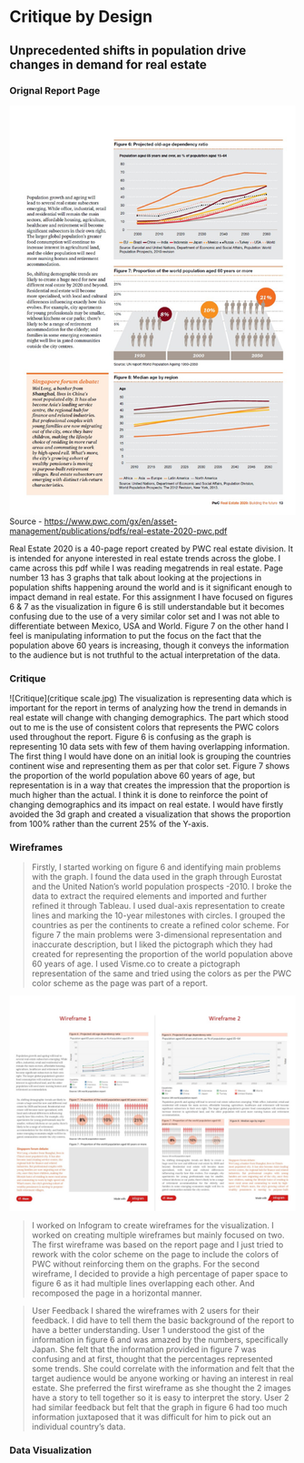# Critique by Design

## Unprecedented shifts in population drive changes in demand for real estate

### Orignal Report Page
![PWC report](orignal.jpg)
Source - https://www.pwc.com/gx/en/asset-management/publications/pdfs/real-estate-2020-pwc.pdf 

Real Estate 2020 is a 40-page report created by PWC real estate division. It is intended for anyone interested in real estate trends across the globe. I came across this pdf while I was reading megatrends in real estate. Page number 13 has 3 graphs that talk about looking at the projections in population shifts happening around the world and is it significant enough to impact demand in real estate. For this assignment I have focused on figures 6 & 7 as the visualization in figure 6 is still understandable but it becomes confusing due to the use of a very similar color set and I was not able to differentiate between Mexico, USA and World. Figure 7 on the other hand I feel is manipulating information to put the focus on the fact that the population above 60 years is increasing, though it conveys the information to the audience but is not truthful to the actual interpretation of the data.

### Critique
![Critique](critique scale.jpg)
The visualization is representing data which is important for the report in terms of analyzing how the trend in demands in real estate will change with changing demographics. The part which stood out to me is the use of consistent colors that represents the PWC colors used throughout the report. Figure 6 is confusing as the graph is representing 10 data sets with few of them having overlapping information. The first thing I would have done on an initial look is grouping the countries continent wise and representing them as per that color set. Figure 7 shows the proportion of the world population above 60 years of age, but representation is in a way that creates the impression that the proportion is much higher than the actual. I think it is done to reinforce the point of changing demographics and its impact on real estate. I would have firstly avoided the 3d graph and created a visualization that shows the proportion from 100% rather than the current 25% of the Y-axis.

### Wireframes
> Firstly, I started working on figure 6 and identifying main problems with the graph. I found the data used in the graph through Eurostat and the United Nation’s world population prospects -2010. I broke the data to extract the required elements and imported and further refined it through Tableau. I used dual-axis representation to create lines and marking the 10-year milestones with circles. I grouped the countries as per the continents to create a refined color scheme. 
> For figure 7 the main problems were 3-dimensional representation and inaccurate description, but I liked the pictograph which they had created for representing the proportion of the world population above 60 years of age. I used Visme.co to create a pictograph representation of the same and tried using the colors as per the PWC color scheme as the page was part of a report.

![Critique Wireframe](wireframe.jpg)
> I worked on Infogram to create wireframes for the visualization. I worked on creating multiple wireframes but mainly focused on two. The first wireframe was based on the report page and I just tried to rework with the color scheme on the page to include the colors of PWC without reinforcing them on the graphs. For the second wireframe, I decided to provide a high percentage of paper space to figure 6 as it had multiple lines overlapping each other. And recomposed the page in a horizontal manner. 

> User Feedback
> I shared the wireframes with 2 users for their feedback. I did have to tell them the basic background of the report to have a better understanding. User 1 understood the gist of the information in figure 6 and was amazed by the numbers, specifically Japan. She felt that the information provided in figure 7 was confusing and at first, thought that the percentages represented some trends. She could correlate with the information and felt that the target audience would be anyone working or having an interest in real estate. She preferred the first wireframe as she thought the 2 images have a story to tell together so it is easy to interpret the story. User 2 had similar feedback but felt that the graph in figure 6 had too much information juxtaposed that it was difficult for him to pick out an individual country’s data.

### Data Visualization

